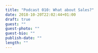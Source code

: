```yaml
---
title: "Podcast 010: What about Sales?"
date: 2018-10-20T22:02:44+01:00
draft: true
guest: ""
guest-photo: ""
guest-bio: ""
publish-date: ""
length: ""
---
```

